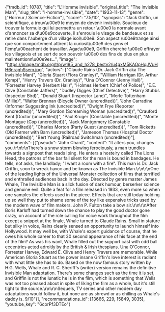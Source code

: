 {"tmdb_id": 10787, "title": "L'Homme invisible", "original_title": "The Invisible Man", "slug_title": "l-homme-invisible", "date": "1933-11-13", "genre": ["Horreur / Science-Fiction"], "score": "7.5/10", "synopsis": "Jack Griffin, un scientifique, a trouv\u00e9 le moyen de devenir invisible. Soucieux de trouver la formule qui lui permettra un retour \u00e0 la normale avant d'annoncer sa d\u00e9couverte, il s'enroule le visage de bandeaux et se retire dans l'auberge d'un village isol\u00e9. Son aspect \u00e9trange ainsi que son comportement attirent la curiosit\u00e9 des gens et l'emp\u00eachent de travailler. Agac\u00e9, Griffin cherche \u00e0 effrayer les villageois et se sert de son pouvoir \u00e0 des fins de plus en plus malintentionn\u00e9es...", "image": "https://image.tmdb.org/t/p/w185_and_h278_bestv2/u4gxM5KAOpHqJVuHH6nraghSsem.jpg", "actors": ["Claude Rains (Dr. Jack Griffin aka The Invisible Man)", "Gloria Stuart (Flora Cranley)", "William Harrigan (Dr. Arthur Kemp)", "Henry Travers (Dr. Cranley)", "Una O'Connor (Jenny Hall)", "Forrester Harvey (Herbert Hall)", "Holmes Herbert (Chief of Police)", "E.E. Clive (Constable Jaffers)", "Dudley Digges (Chief Detective)", "Harry Stubbs (Inspector Bird)", "Donald Stuart (Inspector Lane)", "Merle Tottenham (Millie)", "Walter Brennan (Bicycle Owner (uncredited))", "John Carradine (Informer Suggesting Ink (uncredited))", "Dwight Frye (Reporter (uncredited))", "Mary Gordon (Screaming Woman (uncredited))", "Crauford Kent (Doctor (uncredited))", "Paul Kruger (Constable (uncredited))", "Monte Montague (Cop (uncredited))", "Jack Montgomery (Constable (uncredited))", "Charles Morton (Party Guest (uncredited))", "Tom Ricketts (Old Farmer with Barn (uncredited))", "Jameson Thomas (Hospital Doctor (uncredited))", "Bert Young (Railroad Switchman (uncredited))"], "comments": [{"pseudo": "John Chard", "content": "It alters you, changes you.\r\n\r\nThere's a snow storm blowing ferociously, a man trundles towards a signpost that reads Iping. He enters a hostelry called The Lions Head, the patrons of the bar fall silent for the man is bound in bandages. He tells, not asks, the landlady; \"I want a room with a fire\". This man is Dr. Jack Griffin, soon to wreak havoc and be known as The Invisible Man.\r\n\r\nOne of the leading lights of the Universal Monster collection of films that terrified and enthralled audiences back in the day. Directed by genre master James Whale, The Invisible Man is a slick fusion of dark humour, berserker science and genuine evil. Quite a feat for a film released in 1933, even more so when one samples the effects used in the piece. Effects that are still today holding up so well they put to shame some of the toy like expensive tricks used by the modern wave of film makers. John P. Fulton take a bow sir.\r\n\r\nAfter Boris Karloff had turned down the chance to play the good doctor gone crazy, on account of the role calling for voice work throughout the film except a snippet at the finale, Whale turned to Claude Rains. Small in stature but silky in voice, Rains clearly sensed an opportunity to launch himself into Hollywood. It may well be, with Whale's expert guidance of course, that he owes his whole career to that 30 second appearance of his face at the end of the film? As was his want, Whale filled out the support cast with odd ball eccentrics acted adroitly by the British & Irish thespians. Una O'Connor, Forrester Harvey, Edward E. Clive and Henry Travers are memorable. While American Gloria Stuart as the power insane Griffin's love interest is radiant with what little she has to do. Based on the now famous story written by H.G. Wells, Whale and R. C. Sheriff's (writer) version remains the definitive Invisible Man adaptation. There's some changes such as the time it is set, and Griffin is not the lunatic he is in the film, which is something that Wells was not too pleased about in spite of liking the film as a whole, but it's still tight to the source.\r\n\r\nSequels, TV series and other modern day adaptations would follow it, but none are as shrewd or as chilling as Whale's daddy is. 9/10"}], "recommandations_id": [13666, 229, 15849, 3035], "youtube_key": "6cprPf3DTEo"}